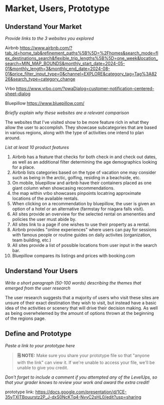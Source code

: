 # Market, Users, Prototype

## Understand Your Market
*Provide links to the 3 websites you explored* 

Airbnb
https://www.airbnb.com/?tab_id=home_tab&refinement_paths%5B%5D=%2Fhomes&search_mode=flex_destinations_search&flexible_trip_lengths%5B%5D=one_week&location_search=MIN_MAP_BOUNDS&monthly_start_date=2024-05-01&monthly_length=3&monthly_end_date=2024-08-01&price_filter_input_type=0&channel=EXPLORE&category_tag=Tag%3A8226&search_type=category_change 

Vrbo
https://www.vrbo.com/?pwaDialog=customer-notification-centered-sheet-dialog 

Bluepillow
https://www.bluepillow.com/ 

*Briefly explain why these websites are a relevant comparison* 

The websites that I've visited show to be more feature rich in what they allow the user to accomplish. They showcase subcategories that are based in various regions, along with the type of activities one intend to plan around.

*List at least 10 product features*

1. Airbnb has a feature that checks for both check in and check out dates, as well as an additional filter determining the age demographics looking for a place.
2. Airbnb lists categories based on the type of vacation one may consider such as being in the arctic, golfing, residing in a beachside, etc.
3. On mobile, bluepillow and airbnb have their containers placed as one giant column when showcasing recommendations.
4. the map within vrbo showcases pinpoints locatring approximate locations of the available rentals.
5. When clicking on a recommendation by bluepillow, the user is given an option of a hotel or an alternative (farmstay for niagara falls visit).
6. All sites provide an overview for the selected rental on amenenties and policies the user must abide by.
7. All sites link to a page if one wishes to use their property as a rental.
8. Airbnb provides "online experiences" where users can pay for sessions with famous people or routine guides on daily activites (organization, team building, etc.)
9. All sites provide a list of possible locations from user input in the search bar.
10. Bluepillow compares its listings and prices with booking.com



## Understand Your Users
*Write a short paragraph (50-100 words) describing the themes that emerged from the user research*

The user research suggests that a majority of users who visit these sites are unsure of their exact destination they wish to visit, but instead have a basic idea of the activities or scenery that will drive their decision making. As well as being overwhelemed by the amount of options thrown at the beginning of the regions page.


## Define and Prototype
*Paste a link to your prototype here* 
> **🗒️ NOTE:** Make sure you share your prototype file so that "anyone with the link" can view it. If we're unable to access your file, we'll be unable to give you credit. 

*Don't forget to include a comment if you attempted any of the LevelUps, so that your grader knows to review your work and award the extra credit!* 

prototype link: https://docs.google.com/presentation/d/1CE-35yTXlTBouurstz2P_J-dxS0NcKTq4-NvyC2sHL0/edit?usp=sharing 

